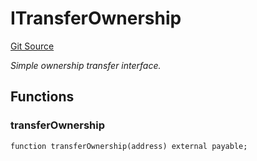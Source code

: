 # ITransferOwnership
[Git Source](https://github.com/NaniDAO/accounts/blob/fb62ae7d2c128e746e2f23d9357928dc2e00e7cf/src/validators/RecoveryValidator.sol)

*Simple ownership transfer interface.*


## Functions
### transferOwnership


```solidity
function transferOwnership(address) external payable;
```

